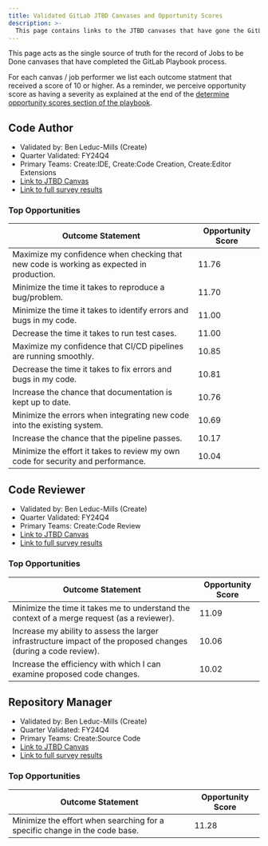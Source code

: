 ```yaml
---
title: Validated GitLab JTBD Canvases and Opportunity Scores
description: >-
  This page contains links to the JTBD canvases that have gone the GitLab JTBD Playbook process and the top outcome statements and opportunity scores from those canvases.
---
```


This page acts as the single source of truth for the record of Jobs to be Done canvases that have completed the GitLab Playbook process.

For each canvas / job performer we list each outcome statment that received a score of 10 or higher. As a reminder, we perceive opportunity score as having a severity as explained at the end of the [determine opportunity scores section of the playbook](/handbook/product/ux/jobs-to-be-done/jtbd-playbook/#step-7-determine-opportunity-scores).

## Code Author

- Validated by: Ben Leduc-Mills (Create)
- Quarter Validated: FY24Q4
- Primary Teams: Create:IDE, Create:Code Creation, Create:Editor Extensions
- [Link to JTBD Canvas](https://www.figma.com/file/FnXu3p8AiDFvtd1p9kFUS7/Create-Stage----Jobs-to-be-done-%2B-Opportunity-Scores?type=whiteboard&node-id=4-2883&t=3h1z6qF7hI9RLAlu-4)
- [Link to full survey results](https://docs.google.com/spreadsheets/d/10RLF592SrcDDcAjlgXcOBM8eqhWZy1ArJzvd8MTKNNE/edit?usp=sharing)

### Top Opportunities

| Outcome Statement | Opportunity Score | 
| ----- | ----------- | 
|  Maximize my confidence when checking that new code is working as expected in production.  |  11.76  |
|  Minimize the time it takes to reproduce a bug/problem.   |  11.70  |
|  Minimize the time it takes to identify errors and bugs in my code.  |  11.00  |
|  Decrease the time it takes to run test cases.  |  11.00  |
|  Maximize my confidence that CI/CD pipelines are running smoothly.  |  10.85  |
|  Decrease the time it takes to fix errors and bugs in my code.   |  10.81  |
|  Increase the chance that documentation is kept up to date.   |  10.76  |
|  Minimize the errors when integrating new code into the existing system.   |  10.69  |
|  Increase the chance that the pipeline passes.   |  10.17  |
|  Minimize the effort it takes to review my own code for security and performance.  |  10.04  |

## Code Reviewer

- Validated by: Ben Leduc-Mills (Create)
- Quarter Validated: FY24Q4
- Primary Teams: Create:Code Review
- [Link to JTBD Canvas](https://www.figma.com/file/FnXu3p8AiDFvtd1p9kFUS7/Create-Stage----Jobs-to-be-done-%2B-Opportunity-Scores?type=whiteboard&node-id=4-2653&t=3h1z6qF7hI9RLAlu-4)
- [Link to full survey results](https://docs.google.com/spreadsheets/d/10RLF592SrcDDcAjlgXcOBM8eqhWZy1ArJzvd8MTKNNE/edit?usp=sharing)

### Top Opportunities

| Outcome Statement | Opportunity Score | 
| ----- | ----------- | 
|  Minimize the time it takes me to understand the context of a merge request (as a reviewer).  |  11.09  |
|  Increase my ability to assess the larger infrastructure impact of the proposed changes (during a code review).   |  10.06  |
|  Increase the efficiency with which I can examine proposed code changes.   |  10.02  |

## Repository Manager

- Validated by: Ben Leduc-Mills (Create)
- Quarter Validated: FY24Q4
- Primary Teams: Create:Source Code
- [Link to JTBD Canvas](https://www.figma.com/file/FnXu3p8AiDFvtd1p9kFUS7/Create-Stage----Jobs-to-be-done-%2B-Opportunity-Scores?type=whiteboard&node-id=4-2757&t=3h1z6qF7hI9RLAlu-4)
- [Link to full survey results](https://docs.google.com/spreadsheets/d/10RLF592SrcDDcAjlgXcOBM8eqhWZy1ArJzvd8MTKNNE/edit?usp=sharing)

### Top Opportunities

| Outcome Statement | Opportunity Score | 
| ----- | ----------- | 
|  Minimize the effort when searching for a specific change in the code base.  |  11.28  |
